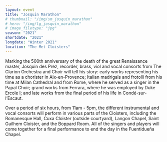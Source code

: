 ```yaml
---
layout: event
title: "Josquin Marathon"
# thumbnail: "/img/sm_josquin_marathon"
# hero: "/img/lg_josquin_marathon"
# image_filetype: "jpg"
season: "2021"
shortdate: "2021"
longdate: "Winter 2021"
location: "The Met Cloisters"
---
```


Marking the 500th anniversary of the death of the great Renaissance master, Josquin des Prez, recorder, 
brass, viol and vocal consorts from The Clarion Orchestra and Choir will tell his story: early works 
representing his time as a chorister in Aix-en-Provence; Italian madrigals and frotolli from his time at 
Milan Cathedral and from Rome, where he served as a singer in the Papal Choir; grand works from Ferrara, 
where he was employed by Duke Ercole I; and late works from the final period of his life in 
Condé-sur-l’Escaut.

Over a period of six hours, from 11am - 5pm, the different instrumental and vocal consorts will perform in 
various parts of the Cloisters, including the Romanesque Hall, Cuxa Cloister (outside courtyard), Langon 
Chapel, Saint Guilhem Cloister, and the Boppard Room. All of the singers and players will come together for 
a final performance to end the day in the Fuentidueña Chapel.